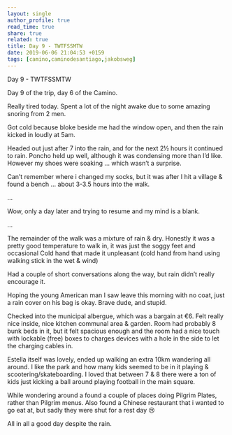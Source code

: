 ```yaml
---
layout: single
author_profile: true
read_time: true
share: true
related: true
title: Day 9 - TWTFSSMTW
date: 2019-06-06 21:04:53 +0159
tags: [camino,caminodesantiago,jakobsweg]
---
```


Day 9 - TWTFSSMTW

Day 9 of the trip, day 6 of the Camino.

Really tired today. Spent a lot of the night awake due to some amazing snoring from 2 men.

Got cold because bloke beside me had the window open, and then the rain kicked in loudly at 5am.

Headed out just after 7 into the rain, and for the next 2½ hours it continued to rain. Poncho held up well, although it was condensing more than I’d like. However my shoes were soaking … which wasn’t a surprise.

Can’t remember where i changed my socks, but it was after I hit a village & found a bench … about 3-3.5 hours into the walk.

…

Wow, only a day later and trying to resume and my mind is a blank.

…

The remainder of the walk was a mixture of rain & dry. Honestly it was a pretty good temperature to walk in, it was just the soggy feet and occasional Cold hand that made it unpleasant (cold hand from hand using walking stick in the wet & wind)

Had a couple of short conversations along the way, but rain didn’t really encourage it.

Hoping the young American man I saw leave this morning with no coat, just a rain cover on his bag is okay. Brave dude, and stupid.

Checked into the municipal albergue, which was a bargain at €6. Felt really nice inside, nice kitchen communal area & garden. Room had probably 8 bunk beds in it, but it felt spacious enough and the room had a nice touch with lockable (free) boxes to charges devices with a hole in the side to let the charging cables in.

Estella itself was lovely, ended up walking an extra 10km wandering all around. I like the park and how many kids seemed to be in it playing & scootering/skateboarding. I loved that between 7 & 8 there were a ton of kids just kicking a ball around playing football in the main square. 

While wondering around a found a couple of places doing Pilgrim Plates, rather than Pilgrim menus. Also found a Chinese restaurant that i wanted to go eat at, but sadly they were shut for a rest day 😢

All in all a good day despite the rain.

